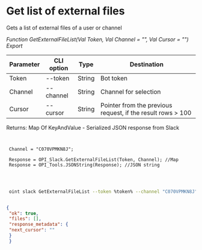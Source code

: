 ﻿---
sidebar_position: 1
---

# Get list of external files
 Gets a list of external files of a user or channel


*Function GetExternalFileList(Val Token, Val Channel = "", Val Cursor = "") Export*

 | Parameter | CLI option | Type | Destination |
 |-|-|-|-|
 | Token | --token | String | Bot token |
 | Channel | --channel | String | Channel for selection |
 | Cursor | --cursor | String | Pointer from the previous request, if the result rows > 100 |

 
 Returns: Map Of KeyAndValue - Serialized JSON response from Slack

```bsl title="Code example"
	
 
 Channel = "C070VPMKN8J";
 
 Response = OPI_Slack.GetExternalFileList(Token, Channel); //Map
 Response = OPI_Tools.JSONString(Response); //JSON string
 
	
```

```sh title="CLI command example"
 
 oint slack GetExternalFileList --token %token% --channel "C070VPMKN8J" --cursor %cursor%


```


```json title="Result"

{
 "ok": true,
 "files": [],
 "response_metadata": {
 "next_cursor": ""
 }
 }

```
